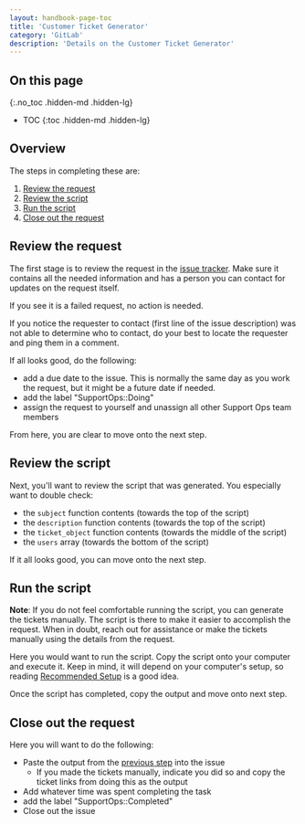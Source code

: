 ```yaml
---
layout: handbook-page-toc
title: 'Customer Ticket Generator'
category: 'GitLab'
description: 'Details on the Customer Ticket Generator'
---
```


## On this page
{:.no_toc .hidden-md .hidden-lg}

- TOC
{:toc .hidden-md .hidden-lg}

## Overview

The steps in completing these are:

1. [Review the request](#review-the-request)
1. [Review the script](#review-the-script)
1. [Run the script](#run-the-script)
1. [Close out the request](#close-out-the-request)

## Review the request

The first stage is to review the request in the
[issue tracker](https://gitlab.com/gitlab-com/support/support-ops/customer-ticket-generator/-/issues).
Make sure it contains all the needed information and has a person you can
contact for updates on the request itself.

If you see it is a failed request, no action is needed.

If you notice the requester to contact (first line of the issue description) was
not able to determine who to contact, do your best to locate the requester and
ping them in a comment.

If all looks good, do the following:

* add a due date to the issue. This is normally the same day as you work the
  request, but it might be a future date if needed.
* add the label "SupportOps::Doing"
* assign the request to yourself and unassign all other Support Ops team members

From here, you are clear to move onto the next step.

## Review the script

Next, you'll want to review the script that was generated. You especially want
to double check:

* the `subject` function contents (towards the top of the script)
* the `description` function contents (towards the top of the script)
* the `ticket_object` function contents (towards the middle of the script)
* the `users` array (towards the bottom of the script)

If it all looks good, you can move onto the next step.

## Run the script

**Note**: If you do not feel comfortable running the script, you can generate
the tickets manually. The script is there to make it easier to accomplish the
request. When in doubt, reach out for assistance or make the tickets manually
using the details from the request.

Here you would want to run the script. Copy the script onto your computer and
execute it. Keep in mind, it will depend on your computer's setup, so reading
[Recommended Setup](../training/recommended_setup.html) is a good idea.

Once the script has completed, copy the output and move onto next step.

## Close out the request

Here you will want to do the following:

* Paste the output from the [previous step](#run-the-script) into the issue
  * If you made the tickets manually, indicate you did so and copy the ticket
    links from doing this as the output
* Add whatever time was spent completing the task
* add the label "SupportOps::Completed"
* Close out the issue
